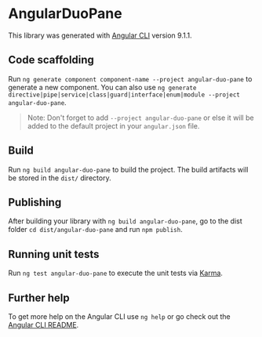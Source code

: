 # AngularDuoPane

This library was generated with [Angular CLI](https://github.com/angular/angular-cli) version 9.1.1.

## Code scaffolding

Run `ng generate component component-name --project angular-duo-pane` to generate a new component. You can also use `ng generate directive|pipe|service|class|guard|interface|enum|module --project angular-duo-pane`.
> Note: Don't forget to add `--project angular-duo-pane` or else it will be added to the default project in your `angular.json` file. 

## Build

Run `ng build angular-duo-pane` to build the project. The build artifacts will be stored in the `dist/` directory.

## Publishing

After building your library with `ng build angular-duo-pane`, go to the dist folder `cd dist/angular-duo-pane` and run `npm publish`.

## Running unit tests

Run `ng test angular-duo-pane` to execute the unit tests via [Karma](https://karma-runner.github.io).

## Further help

To get more help on the Angular CLI use `ng help` or go check out the [Angular CLI README](https://github.com/angular/angular-cli/blob/master/README.md).
